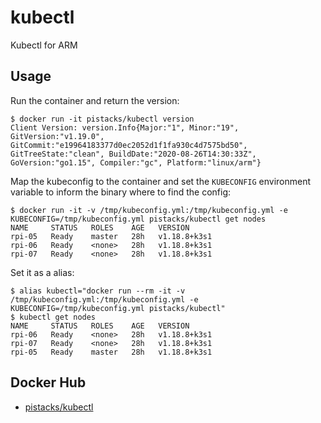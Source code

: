 # kubectl
Kubectl for ARM

## Usage

Run the container and return the version:

```
$ docker run -it pistacks/kubectl version
Client Version: version.Info{Major:"1", Minor:"19", GitVersion:"v1.19.0", GitCommit:"e19964183377d0ec2052d1f1fa930c4d7575bd50", GitTreeState:"clean", BuildDate:"2020-08-26T14:30:33Z", GoVersion:"go1.15", Compiler:"gc", Platform:"linux/arm"}
```

Map the kubeconfig to the container and set the `KUBECONFIG` environment variable to inform the binary where to find the config:

```
$ docker run -it -v /tmp/kubeconfig.yml:/tmp/kubeconfig.yml -e KUBECONFIG=/tmp/kubeconfig.yml pistacks/kubectl get nodes
NAME     STATUS   ROLES    AGE   VERSION
rpi-05   Ready    master   28h   v1.18.8+k3s1
rpi-06   Ready    <none>   28h   v1.18.8+k3s1
rpi-07   Ready    <none>   28h   v1.18.8+k3s1
```

Set it as a alias:

```
$ alias kubectl="docker run --rm -it -v /tmp/kubeconfig.yml:/tmp/kubeconfig.yml -e KUBECONFIG=/tmp/kubeconfig.yml pistacks/kubectl"
$ kubectl get nodes
NAME     STATUS   ROLES    AGE   VERSION
rpi-06   Ready    <none>   28h   v1.18.8+k3s1
rpi-07   Ready    <none>   28h   v1.18.8+k3s1
rpi-05   Ready    master   28h   v1.18.8+k3s1
```

## Docker Hub

- [pistacks/kubectl](https://hub.docker.com/r/pistacks/kubectl)
